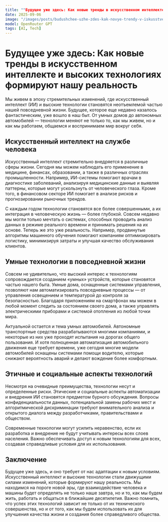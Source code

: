 ```yaml
---
title: ""Будущее уже здесь: Как новые тренды в искусственном интеллекте и высоких технологиях формируют нашу реальность""
date: 2025-09-06
image: "/images/posts/budushchee-uzhe-zdes-kak-novye-trendy-v-iskusstvennom-intellekte-i-vysokikh-tekhnologiiakh-formiruiut-nashu-realnost.png"
model: OpenRouter GPT
tags: [AI, Tech]
---
```


# Будущее уже здесь: Как новые тренды в искусственном интеллекте и высоких технологиях формируют нашу реальность

Мы живем в эпоху стремительных изменений, где искусственный интеллект (ИИ) и высокие технологии становятся неотъемлемой частью нашей повседневной жизни. Будущее, которое еще недавно казалось фантастическим, уже вошло в наш быт. От умных домов до автономных автомобилей — технологии меняют не только то, как мы живем, но и как мы работаем, общаемся и воспринимаем мир вокруг себя.

## Искусственный интеллект на службе человека

Искусственный интеллект стремительно внедряется в различные сферы жизни. Сегодня мы можем наблюдать его применение в медицине, финансах, образовании, а также в различных отраслях промышленности. Например, ИИ-системы помогают врачам в диагностике заболеваний, анализируя медицинские данные и выявляя паттерны, которые могут ускользнуть от человеческого глаза. Кроме того, в финансовом секторе ИИ помогает в анализе рисков и прогнозировании рыночных трендов.

С каждым годом технологии становятся все более совершенными, а их интеграция в человеческую жизнь — более глубокой. Совсем недавно мы могли только мечтать о системах, способных проводить анализ данных в режиме реального времени и принимать решения на их основе. Теперь же это уже реальность. Например, продвинутые алгоритмы машинного обучения помогают компаниям оптимизировать логистику, минимизируя затраты и улучшая качество обслуживания клиентов.

## Умные технологии в повседневной жизни

Совсем не удивительно, что высокий интерес к технологиям сопровождается созданием «умных» устройств, которые становятся частью нашего быта. Умные дома, оснащенные системами управления, позволяют нам автоматизировать повседневные процессы — от управления освещением и температурой до контроля за безопасностью. Благодаря приложениям на смартфонах мы можем в любой момент следить за состоянием своего дома, а также управлять электрическими приборами и системой отопления из любой точки мира.

Актуальной остается и тема умных автомобилей. Автономные транспортные средства разрабатываются многими компаниями, и некоторые из них уже проходят испытания на дорогах общего пользования. И хотя полноценная автоматизация автомобильного движения еще требует времени, уже сегодня многие модели автомобилей оснащены системами помощи водителю, которые снижают вероятность аварий и делают вождение более комфортным.

## Этичные и социальные аспекты технологий

Несмотря на очевидные преимущества, технологии несут и определенные риски. Этические и социальные аспекты автоматизации и внедрения ИИ становятся предметом бурного обсуждения. Вопросы конфиденциальности данных, потенциальной замены рабочих мест и алгоритмической дискриминации требуют внимательного анализа и открытого диалога между разработчиками, правительствами и обществом.

Современные технологии могут усилить неравенство, если их разработка и внедрение не будут учитывать интересы всех слоев населения. Важно обеспечивать доступ к новым технологиям для всех, создавая справедливые условия для их использования.

## Заключение

Будущее уже здесь, и оно требует от нас адаптации к новым условиям. Искусственный интеллект и высокие технологии стали движущими силами изменений, которые формируют нашу реальность. Мы находимся на пороге новой эры, где взаимодействие человека и машины будет определять не только наше завтра, но и то, как мы будем жить, работать и общаться в ближайшие десятилетия. Важно помнить, что успех этих технологий зависит не только от их технического совершенства, но и от того, как мы будем использовать их для улучшения качества жизни и создания более справедливого общества.